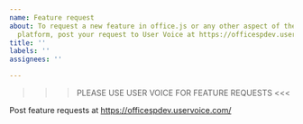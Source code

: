 ```yaml
---
name: Feature request
about: To request a new feature in office.js or any other aspect of the Office developer
  platform, post your request to User Voice at https://officespdev.uservoice.com/
title: ''
labels: ''
assignees: ''

---
```


>>> PLEASE USE USER VOICE FOR FEATURE REQUESTS <<<

Post feature requests at https://officespdev.uservoice.com/

